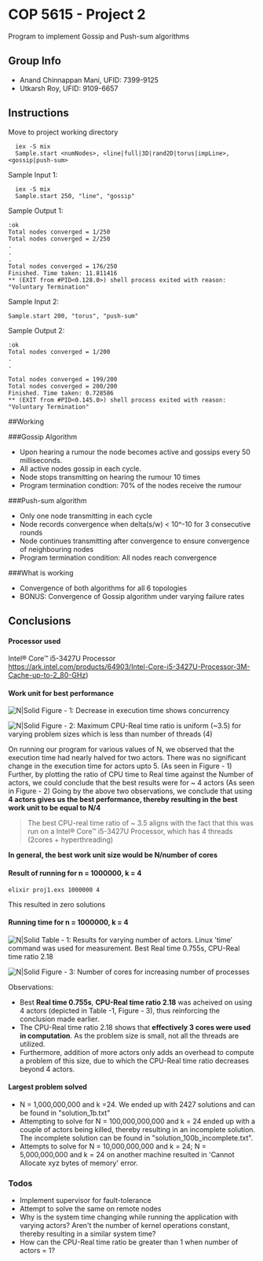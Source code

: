 # COP 5615 - Project 2
Program to implement Gossip and Push-sum algorithms

## Group Info
  - Anand Chinnappan Mani,  UFID: 7399-9125
  - Utkarsh Roy,            UFID: 9109-6657

## Instructions
Move to project working directory
```
  iex -S mix
  Sample.start <numNodes>, <line|full|3D|rand2D|torus|impLine>, <gossip|push-sum>
```

Sample Input 1:
```
  iex -S mix
  Sample.start 250, "line", "gossip"
```
Sample Output 1:
```
:ok
Total nodes converged = 1/250
Total nodes converged = 2/250
.
.
.
Total nodes converged = 176/250
Finished. Time taken: 11.811416
** (EXIT from #PID<0.128.0>) shell process exited with reason: "Voluntary Termination"
```


Sample Input 2:
```
Sample.start 200, "torus", "push-sum"
```
Sample Output 2:
```
:ok
Total nodes converged = 1/200
.
.

Total nodes converged = 199/200
Total nodes converged = 200/200
Finished. Time taken: 0.728586
** (EXIT from #PID<0.145.0>) shell process exited with reason: "Voluntary Termination"
```
##Working

###Gossip Algorithm
- Upon hearing a rumour the node becomes active and gossips every 50 milliseconds. 
- All active nodes gossip in each cycle.
- Node stops transmitting on hearing the rumour 10 times 
- Program termination condtion: 70% of the nodes receive the rumour

###Push-sum algorithm
- Only one node transmitting in each cycle
- Node records convergence when delta(s/w) < 10^-10 for 3 consecutive rounds
- Node continues transmitting after convergence to ensure convergence of neighbouring nodes
- Program termination condition: All nodes reach convergence

###What is working 
- Convergence of both algorithms for all 6 topologies 
- BONUS: Convergence of Gossip algorithm under varying failure rates


## Conclusions
#### Processor used
Intel® Core™ i5-3427U Processor
https://ark.intel.com/products/64903/Intel-Core-i5-3427U-Processor-3M-Cache-up-to-2_80-GHz)

#### Work unit for best performance
![N|Solid](https://i.imgur.com/Kg7F7fL.png)
 Figure - 1: Decrease in execution time shows concurrency 
 
![N|Solid](https://i.imgur.com/BZfHTaG.png)
Figure - 2: Maximum CPU-Real time ratio is uniform (~3.5) for varying problem sizes which is less than number of threads (4)

On running our program for various values of N, we observed that the execution time had nearly halved for two actors. There was no significant change in the execution time for actors upto 5.  (As seen in Figure - 1)
Further, by plotting the ratio of CPU time to Real time against the Number of actors, we could conclude that the best results were for ~ 4 actors (As seen in Figure - 2)
Going by the above two observations, we conclude that using **4 actors gives us the best performance, thereby resulting in the best work unit to be equal to N/4**

>The best CPU-real time ratio of ~ 3.5 aligns with the fact that this was run on a Intel® Core™ i5-3427U Processor, which has 4 threads (2cores + hyperthreading) 

**In general, the best work unit size would be N/number of cores**

#### Result of running for n = 1000000, k = 4
```
elixir proj1.exs 1000000 4 
```
This resulted in zero solutions

#### Running time for n = 1000000, k = 4
![N|Solid](https://i.imgur.com/Ja3cfiU.png?1)
Table - 1: Results for varying number of actors. Linux 'time' command was used for measurement. Best Real time 0.755s, CPU-Real time ratio 2.18

![N|Solid](https://i.imgur.com/BxmM13F.png)
Figure - 3: Number of cores for increasing number of processes

Observations:
 - Best **Real time 0.755s**, **CPU-Real time ratio 2.18** was acheived on using 4 actors (depicted in Table -1, Figure - 3), thus reinforcing the conclusion made earlier. 
 - The CPU-Real time ratio 2.18 shows that **effectively 3 cores were used in computation**. As the problem size is small, not all the threads are utilized. 
 - Furthermore, addition of more actors only adds an overhead to compute a problem of this size, due to which the CPU-Real time ratio decreases beyond 4 actors.

#### Largest problem solved
 - N = 1,000,000,000 and k =24. We ended up with 2427 solutions and can be found in "solution_1b.txt"
 - Attempting to solve for N = 100,000,000,000 and k = 24 ended up with a couple of actors being killed, thereby resulting in an incomplete solution. The incomplete solution can be found in "solution_100b_incomplete.txt".
 - Attempts to solve for N = 10,000,000,000 and k = 24; N = 5,000,000,000 and k = 24 on another machine resulted in 'Cannot Allocate xyz bytes of memory' error. 



### Todos
 - Implement supervisor for fault-tolerance
 - Attempt to solve the same on remote nodes
 - Why is the system time changing while running the application with varying actors? Aren't the number of kernel operations constant, thereby resulting in a similar system time?
 - How can the CPU-Real time ratio be greater than 1 when number of actors = 1?
